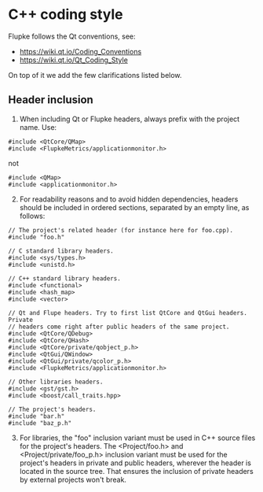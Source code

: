 # C++ coding style

Flupke follows the Qt conventions, see:
- https://wiki.qt.io/Coding_Conventions
- https://wiki.qt.io/Qt_Coding_Style

On top of it we add the few clarifications listed below.

## Header inclusion

1. When including Qt or Flupke headers, always prefix with the project name. Use:

```
#include <QtCore/QMap>
#include <FlupkeMetrics/applicationmonitor.h>
```

not

```
#include <QMap>
#include <applicationmonitor.h>
```

2. For readability reasons and to avoid hidden dependencies, headers should be
included in ordered sections, separated by an empty line, as follows:

```
// The project's related header (for instance here for foo.cpp).
#include "foo.h"

// C standard library headers.
#include <sys/types.h>
#include <unistd.h>

// C++ standard library headers.
#include <functional>
#include <hash_map>
#include <vector>

// Qt and Flupe headers. Try to first list QtCore and QtGui headers. Private
// headers come right after public headers of the same project.
#include <QtCore/QDebug>
#include <QtCore/QHash>
#include <QtCore/private/qobject_p.h>
#include <QtGui/QWindow>
#include <QtGui/private/qcolor_p.h>
#include <FlupkeMetrics/applicationmonitor.h>

// Other libraries headers.
#include <gst/gst.h>
#include <boost/call_traits.hpp>

// The project's headers.
#include "bar.h"
#include "baz_p.h"
```

3. For libraries, the "foo" inclusion variant must be used in C++ source files
for the project's headers. The <Project/foo.h> and <Project/private/foo_p.h>
inclusion variant must be used for the project's headers in private and public
headers, wherever the header is located in the source tree. That ensures the
inclusion of private headers by external projects won't break.
